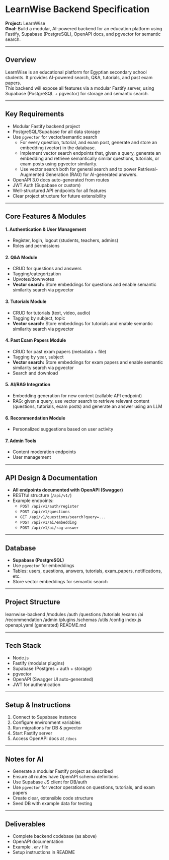 # LearnWise Backend Specification

**Project:** LearnWise  
**Goal:** Build a modular, AI-powered backend for an education platform using Fastify, Supabase (PostgreSQL), OpenAPI docs, and pgvector for semantic search.

---

## Overview

LearnWise is an educational platform for Egyptian secondary school students. It provides AI-powered search, Q&A, tutorials, and past exam papers.  
This backend will expose all features via a modular Fastify server, using Supabase (PostgreSQL + pgvector) for storage and semantic search.

---

## Key Requirements

- Modular Fastify backend project
- PostgreSQL/Supabase for all data storage
- Use `pgvector` for vector/semantic search
    - For every question, tutorial, and exam post, generate and store an embedding (vector) in the database.
    - Implement vector search endpoints that, given a query, generate an embedding and retrieve semantically similar questions, tutorials, or exam posts using pgvector similarity.
    - Use vector search both for general search and to power Retrieval-Augmented Generation (RAG) for AI-generated answers.
- OpenAPI 3.0 docs auto-generated from routes
- JWT Auth (Supabase or custom)
- Well-structured API endpoints for all features
- Clear project structure for future extensibility

---

## Core Features & Modules

#### 1. **Authentication & User Management**
  - Register, login, logout (students, teachers, admins)
  - Roles and permissions

#### 2. **Q&A Module**
  - CRUD for questions and answers
  - Tagging/categorization
  - Upvotes/downvotes
  - **Vector search:** Store embeddings for questions and enable semantic similarity search via pgvector

#### 3. **Tutorials Module**
  - CRUD for tutorials (text, video, audio)
  - Tagging by subject, topic
  - **Vector search:** Store embeddings for tutorials and enable semantic similarity search via pgvector

#### 4. **Past Exam Papers Module**
  - CRUD for past exam papers (metadata + file)
  - Tagging by year, subject
  - **Vector search:** Store embeddings for exam papers and enable semantic similarity search via pgvector
  - Search and download

#### 5. **AI/RAG Integration**
  - Embedding generation for new content (callable API endpoint)
  - RAG: given a query, use vector search to retrieve relevant content (questions, tutorials, exam posts) and generate an answer using an LLM

#### 6. **Recommendation Module**
  - Personalized suggestions based on user activity

#### 7. **Admin Tools**
  - Content moderation endpoints
  - User management

---

## API Design & Documentation

- **All endpoints documented with OpenAPI (Swagger)**
- RESTful structure (`/api/v1/`)
- Example endpoints:
  - `POST /api/v1/auth/register`
  - `POST /api/v1/questions`
  - `GET /api/v1/questions/search?query=...`
  - `POST /api/v1/ai/embedding`
  - `POST /api/v1/ai/rag-answer`

---

## Database

- **Supabase (PostgreSQL)**
- Use `pgvector` for embeddings
- Tables: users, questions, answers, tutorials, exam_papers, notifications, etc.
- Store vector embeddings for semantic search

---

## Project Structure
learnwise-backend
/modules
/auth
/questions
/tutorials
/exams
/ai
/recommendation
/admin
/plugins
/schemas
/utils
/config
index.js
openapi.yaml (generated)
README.md

---

## Tech Stack

- Node.js
- Fastify (modular plugins)
- Supabase (Postgres + auth + storage)
- pgvector
- OpenAPI (Swagger UI auto-generated)
- JWT for authentication

---

## Setup & Instructions

1. Connect to Supabase instance
2. Configure environment variables
3. Run migrations for DB & pgvector
4. Start Fastify server
5. Access OpenAPI docs at `/docs`

---

## Notes for AI

- Generate a modular Fastify project as described
- Ensure all routes have OpenAPI schema definitions
- Use Supabase JS client for DB/auth
- Use `pgvector` for vector operations on questions, tutorials, and exam papers
- Create clear, extensible code structure
- Seed DB with example data for testing

---

## Deliverables

- Complete backend codebase (as above)
- OpenAPI documentation
- Example `.env` file
- Setup instructions in README

